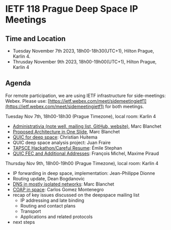 # IETF 118 Prague Deep Space IP Meetings

## Time and Location
- Tuesday November 7th 2023, 18h00-18h30(UTC+1), Hilton Prague, Karlin 4. 
- Thrusday November 9th 2023, 18h00-19h00(UTC+1), Hilton Prague, Karlin 4 

## Agenda
For remote participation, we are using IETF infrastructure for side-meetings: Webex. Please use: [https://ietf.webex.com/meet/sidemeetingietf1](https://ietf.webex.com/meet/sidemeetingietf1) for both meetings.

Tuesday Nov 7th, 18h00-18h30 (Prague Timezone), local room: Karlin 4

- [Administrativia (note well, mailing list, GitHub, website)](ietf118-deepspace-blanchet.pdf), Marc Blanchet
- [Proposed Architecture in One Slide](ietf118-deepspace-blanchet-in-one-slide.pdf), Marc Blanchet
- [QUIC for deep space](ietf118-deepspace-quic-in-space.pdf): Christian Huitema
- QUIC deep space analysis project: Juan Fraire
- [TAPSCE Hackathon/Careful Resume](ietf118-deepspace-taps-careful-resume.pdf): Émile Stephan
- [QUIC FEC and Additional Addresses](ietf118-deepspace-quic-extensions.pdf): François Michel, Maxime Piraud

Thursday Nov 9th, 18h00-19h00 (Prague Timezone), local room: Karlin 4

- IP forwarding in deep space, implementation: Jean-Philippe Dionne
- Routing update, Dean Bogdanovic
- [DNS in mostly isolated networks](ietf118-deepspace-dns-isolated-networks.pdf): Marc Blanchet
- [COAP in space](ietf118-deepspace-coap-in-space.pdf): Carlos Gomez Montenegro
- recap of key issues discussed on the deepspace mailing list
   - IP addressing and late binding
   - Routing and contact plans
   - Transport
   - Applications and related protocols
- next steps